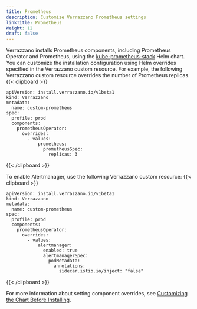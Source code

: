 ```yaml
---
title: Prometheus
description: Customize Verrazzano Prometheus settings
linkTitle: Prometheus
Weight: 12
draft: false
---
```


Verrazzano installs Prometheus components, including Prometheus Operator and Prometheus, using the
[kube-prometheus-stack](https://github.com/prometheus-community/helm-charts/tree/main/charts/kube-prometheus-stack) Helm chart.
You can customize the installation configuration using Helm overrides specified in the
Verrazzano custom resource. For example, the following Verrazzano custom resource overrides the number of Prometheus replicas.
{{< clipboard >}}
<div class="highlight">

```
apiVersion: install.verrazzano.io/v1beta1
kind: Verrazzano
metadata:
  name: custom-prometheus
spec:
  profile: prod
  components:
    prometheusOperator:
      overrides:
        - values:
            prometheus:
              prometheusSpec:
                replicas: 3
```

</div>
{{< /clipboard >}}

To enable Alertmanager, use the following Verrazzano custom resource:
{{< clipboard >}}
<div class="highlight">

```
apiVersion: install.verrazzano.io/v1beta1
kind: Verrazzano
metadata:
  name: custom-prometheus
spec:
  profile: prod
  components:
    prometheusOperator:
      overrides:
        - values:
            alertmanager:
              enabled: true
              alertmanagerSpec:
                podMetadata:
                  annotations:
                    sidecar.istio.io/inject: "false"
```

</div>
{{< /clipboard >}}

For more information about setting component overrides, see [Customizing the Chart Before Installing](https://helm.sh/docs/intro/using_helm/#customizing-the-chart-before-installing).
